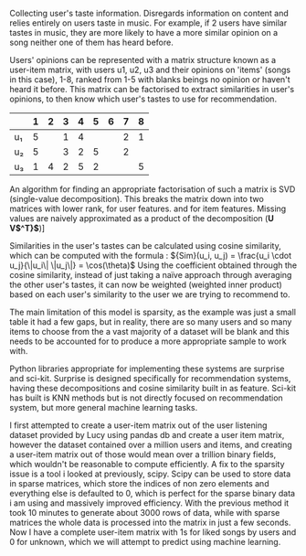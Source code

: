 Collecting user's taste information. Disregards information on content and relies entirely on users taste in music. For example, if 2 users have similar tastes in music, they are more likely to have a more similar opinion on a song neither one of them has heard before.

Users' opinions can be represented with a matrix structure known as a user-item matrix, with users u1, u2, u3 and their opinions on 'items' (songs in this case), 1-8, ranked from 1-5 with blanks beings no opinion or haven't heard it before. This matrix can be factorised to extract similarities in user's opinions, to then know which user's tastes to use for recommendation.

|     | 1   | 2   | 3   | 4   | 5   | 6   | 7   | 8   |
| --- | --- | --- | --- | --- | --- | --- | --- | --- |
| u₁  | 5   |     | 1   | 4   |     |     | 2   | 1   |
| u₂  | 5   |     | 3   | 2   | 5   |     | 2   |     |
| u₃  | 1   | 4   | 2   | 5   | 2   |     |     | 5   |
An algorithm for finding an appropriate factorisation of such a matrix is SVD (single-value decomposition). This breaks the matrix down into two matrices with lower rank, for user features. and for item features. Missing values are naively approximated as a product of the decomposition (**U** **V$^T}$**)]

Similarities in the user's tastes can be calculated using cosine similarity, which can be computed with the formula : ${Sim}(u_i, u_j) = \frac{u_i \cdot u_j}{\|u_i\| \|u_j\|} = \cos(\theta)$
Using the coefficient obtained through the cosine similarity, instead of just taking a naïve approach through averaging the other user's tastes, it can now be weighted (weighted inner product) based on each user's similarity to the user we are trying to recommend to. 

The main limitation of this model is sparsity, as the example was just a small table it had a few gaps, but in reality, there are so many users and so many items to choose from the a vast majority of a dataset will be blank and this needs to be accounted for to produce a more appropriate sample to work with.

Python libraries appropriate for implementing these systems are surprise and sci-kit. Surprise is designed specifically for recommendation systems, having these decompositions and cosine similarity built in as feature. Sci-kit has built is KNN methods but is not directly focused on recommendation system, but more general machine learning tasks.

I first attempted to create a user-item matrix out of the user listening dataset provided by Lucy using pandas db and create a user item matrix, however the dataset contained over a million users and items, and creating a user-item matrix out of those would mean over a trillion binary fields, which wouldn't be reasonable to compute efficiently. A fix to the sparsity issue is a tool i looked at previously, scipy. Scipy can be used to store data in sparse matrices, which store the indices of non zero elements and everything else is defaulted to 0, which is perfect for the sparse binary data i am using and massively improved efficiency. With the previous method it took 10 minutes to generate about 3000 rows of data, while with sparse matrices the whole data is processed into the matrix in just a few seconds. Now I have a complete user-item matrix with 1s for liked songs by users and 0 for unknown, which we will attempt to predict using machine learning.
